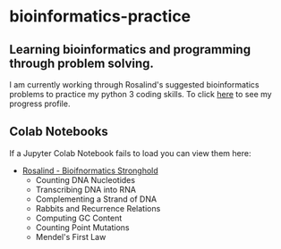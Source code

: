 # bioinformatics-practice
## Learning bioinformatics and programming through problem solving.
I am currently working through Rosalind's suggested bioinformatics problems to practice my python 3 coding skills. To click [here](http://rosalind.info/users/cmrn-rhi/) to see my progress profile.

## Colab Notebooks
If a Jupyter Colab Notebook fails to load you can view them here:
- [Rosalind - Bioifnormatics Stronghold](https://colab.research.google.com/drive/196i1GGkEbhni7_pPIEd6s33-et9GlIxT)
  - Counting DNA Nucleotides
  - Transcribing DNA into RNA
  - Complementing a Strand of DNA
  - Rabbits and Recurrence Relations
  - Computing GC Content
  - Counting Point Mutations
  - Mendel's First Law
